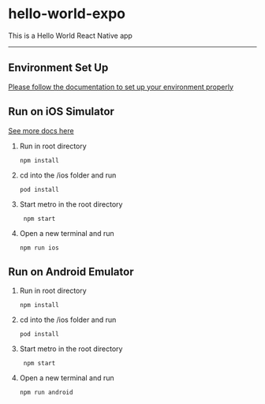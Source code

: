 # hello-world-expo
This is a Hello World React Native app 

---

## Environment Set Up

[Please follow the documentation to set up your environment properly](https://reactnative.dev/docs/environment-setup)

## Run on iOS Simulator

[See more docs here](https://docs.expo.dev/workflow/android-studio-emulator/)

1. Run in root directory
   ```
   npm install
    ```
2. cd into the /ios folder and run
    ```
    pod install
    ```
3. Start metro in the root directory
   ```
    npm start
   ```
4. Open a new terminal and run
    ```
    npm run ios
    ```

## Run on Android Emulator

1. Run in root directory
   ```
   npm install
    ```
2. cd into the /ios folder and run
    ```
    pod install
    ```
3. Start metro in the root directory
   ```
    npm start
   ```
4. Open a new terminal and run
    ```
    npm run android
    ```
